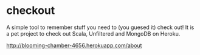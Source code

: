 checkout
========

A simple tool to remember stuff you need to (you guesed it) check out! It is a pet project to check out Scala, Unfiltered and MongoDB on Heroku.

http://blooming-chamber-4656.herokuapp.com/about

